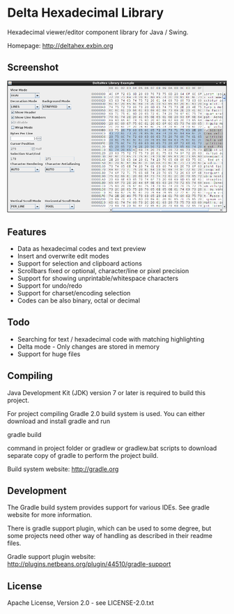 Delta Hexadecimal Library
=========================

Hexadecimal viewer/editor component library for Java / Swing.

Homepage: http://deltahex.exbin.org  

Screenshot
----------

![DeltaHex-Example Screenshot](images/deltahex_example.png?raw=true)

Features
--------

- Data as hexadecimal codes and text preview
- Insert and overwrite edit modes
- Support for selection and clipboard actions
- Scrollbars fixed or optional, character/line or pixel precision
- Support for showing unprintable/whitespace characters
- Support for undo/redo
- Support for charset/encoding selection
- Codes can be also binary, octal or decimal

Todo
----

- Searching for text / hexadecimal code with matching highlighting
- Delta mode - Only changes are stored in memory
- Support for huge files

Compiling
---------

Java Development Kit (JDK) version 7 or later is required to build this project.

For project compiling Gradle 2.0 build system is used. You can either download and install gradle and run

  gradle build

command in project folder or gradlew or gradlew.bat scripts to download separate copy of gradle to perform the project build.

Build system website: http://gradle.org

Development
-----------

The Gradle build system provides support for various IDEs. See gradle website for more information.

There is gradle support plugin, which can be used to some degree, but some projects need other way of handling as described in their readme files.

Gradle support plugin website: http://plugins.netbeans.org/plugin/44510/gradle-support

License
-------

Apache License, Version 2.0 - see LICENSE-2.0.txt

